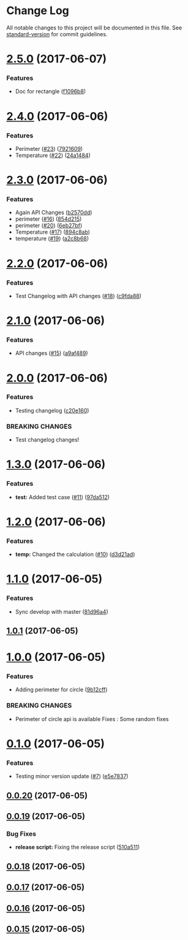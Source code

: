 # Change Log

All notable changes to this project will be documented in this file. See [standard-version](https://github.com/conventional-changelog/standard-version) for commit guidelines.

<a name="2.5.0"></a>
# [2.5.0](https://github.com/ansujohn/babel-webpack-lib-example/compare/v2.4.0...v2.5.0) (2017-06-07)


### Features

* Doc for rectangle ([f1096b8](https://github.com/ansujohn/babel-webpack-lib-example/commit/f1096b8))



<a name="2.4.0"></a>
# [2.4.0](https://github.com/ansujohn/babel-webpack-lib-example/compare/v2.3.0...v2.4.0) (2017-06-06)


### Features

* Perimeter ([#23](https://github.com/ansujohn/babel-webpack-lib-example/issues/23)) ([7921609](https://github.com/ansujohn/babel-webpack-lib-example/commit/7921609))
* Temperature ([#22](https://github.com/ansujohn/babel-webpack-lib-example/issues/22)) ([24a1484](https://github.com/ansujohn/babel-webpack-lib-example/commit/24a1484))



<a name="2.3.0"></a>
# [2.3.0](https://github.com/ansujohn/babel-webpack-lib-example/compare/v2.2.0...v2.3.0) (2017-06-06)


### Features

* Again API Changes ([b2570dd](https://github.com/ansujohn/babel-webpack-lib-example/commit/b2570dd))
* perimeter ([#16](https://github.com/ansujohn/babel-webpack-lib-example/issues/16)) ([854d215](https://github.com/ansujohn/babel-webpack-lib-example/commit/854d215))
* perimeter ([#20](https://github.com/ansujohn/babel-webpack-lib-example/issues/20)) ([6eb27bf](https://github.com/ansujohn/babel-webpack-lib-example/commit/6eb27bf))
* Temperature ([#17](https://github.com/ansujohn/babel-webpack-lib-example/issues/17)) ([894c8ab](https://github.com/ansujohn/babel-webpack-lib-example/commit/894c8ab))
* temperature ([#19](https://github.com/ansujohn/babel-webpack-lib-example/issues/19)) ([a2c8b68](https://github.com/ansujohn/babel-webpack-lib-example/commit/a2c8b68))



<a name="2.2.0"></a>
# [2.2.0](https://github.com/ansujohn/babel-webpack-lib-example/compare/v2.1.0...v2.2.0) (2017-06-06)


### Features

* Test Changelog with API changes ([#18](https://github.com/ansujohn/babel-webpack-lib-example/issues/18)) ([c9fda88](https://github.com/ansujohn/babel-webpack-lib-example/commit/c9fda88))



<a name="2.1.0"></a>
# [2.1.0](https://github.com/ansujohn/babel-webpack-lib-example/compare/v2.0.0...v2.1.0) (2017-06-06)


### Features

* API changes ([#15](https://github.com/ansujohn/babel-webpack-lib-example/issues/15)) ([a9af489](https://github.com/ansujohn/babel-webpack-lib-example/commit/a9af489))



<a name="2.0.0"></a>
# [2.0.0](https://github.com/ansujohn/babel-webpack-lib-example/compare/v1.3.0...v2.0.0) (2017-06-06)


### Features

* Testing changelog ([c20e160](https://github.com/ansujohn/babel-webpack-lib-example/commit/c20e160))


### BREAKING CHANGES

* Test changelog changes!



<a name="1.3.0"></a>
# [1.3.0](https://github.com/ansujohn/babel-webpack-lib-example/compare/v1.2.0...v1.3.0) (2017-06-06)


### Features

* **test:** Added test case ([#11](https://github.com/ansujohn/babel-webpack-lib-example/issues/11)) ([97da512](https://github.com/ansujohn/babel-webpack-lib-example/commit/97da512))



<a name="1.2.0"></a>
# [1.2.0](https://github.com/ansujohn/babel-webpack-lib-example/compare/v1.1.0...v1.2.0) (2017-06-06)


### Features

* **temp:** Changed the calculation ([#10](https://github.com/ansujohn/babel-webpack-lib-example/issues/10)) ([d3d21ad](https://github.com/ansujohn/babel-webpack-lib-example/commit/d3d21ad))



<a name="1.1.0"></a>
# [1.1.0](https://github.com/ansujohn/babel-webpack-lib-example/compare/v1.0.1...v1.1.0) (2017-06-05)


### Features

* Sync develop with master ([81d96a4](https://github.com/ansujohn/babel-webpack-lib-example/commit/81d96a4))



<a name="1.0.1"></a>
## [1.0.1](https://github.com/ansujohn/babel-webpack-lib-example/compare/v1.0.0...v1.0.1) (2017-06-05)



<a name="1.0.0"></a>
# [1.0.0](https://github.com/ansujohn/babel-webpack-lib-example/compare/v0.1.0...v1.0.0) (2017-06-05)


### Features

* Adding perimeter for circle ([9b12cff](https://github.com/ansujohn/babel-webpack-lib-example/commit/9b12cff))


### BREAKING CHANGES

* Perimeter of circle api is available
Fixes : Some random fixes



<a name="0.1.0"></a>
# [0.1.0](https://github.com/ansujohn/babel-webpack-lib-example/compare/v0.0.20...v0.1.0) (2017-06-05)


### Features

* Testing minor version update ([#7](https://github.com/ansujohn/babel-webpack-lib-example/issues/7)) ([e5e7837](https://github.com/ansujohn/babel-webpack-lib-example/commit/e5e7837))



<a name="0.0.20"></a>
## [0.0.20](https://github.com/ansujohn/babel-webpack-lib-example/compare/v0.0.19...v0.0.20) (2017-06-05)



<a name="0.0.19"></a>
## [0.0.19](https://github.com/ansujohn/babel-webpack-lib-example/compare/v0.0.18...v0.0.19) (2017-06-05)


### Bug Fixes

* **release script:** Fixing the release script ([510a511](https://github.com/ansujohn/babel-webpack-lib-example/commit/510a511))



<a name="0.0.18"></a>
## [0.0.18](https://github.com/ansujohn/babel-webpack-lib-example/compare/v0.0.17...v0.0.18) (2017-06-05)



<a name="0.0.17"></a>
## [0.0.17](https://github.com/ansujohn/babel-webpack-lib-example/compare/v0.0.16...v0.0.17) (2017-06-05)



<a name="0.0.16"></a>
## [0.0.16](https://github.com/ansujohn/babel-webpack-lib-example/compare/v0.0.15...v0.0.16) (2017-06-05)




<a name="0.0.15"></a>
## [0.0.15](https://github.com/ansujohn/babel-webpack-lib-example/compare/v0.0.2...v0.0.15) (2017-06-05)

